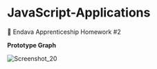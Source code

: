 # JavaScript-Applications
📑 Endava Apprenticeship Homework #2

**Prototype Graph**

![Screenshot_20](https://user-images.githubusercontent.com/56233306/184852233-6aab0dd0-a09a-4897-a2cc-267416e07165.jpg)
